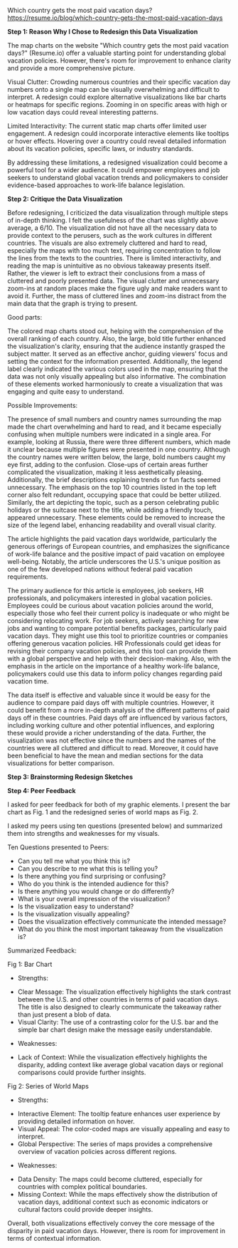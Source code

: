 
Which country gets the most paid vacation days?
https://resume.io/blog/which-country-gets-the-most-paid-vacation-days

**Step 1: Reason Why I Chose to Redesign this Data Visualization**

The map charts on the website "Which country gets the most paid vacation days?" (Resume.io) offer a valuable starting point for understanding global vacation policies. However, there's room for improvement to enhance clarity and provide a more comprehensive picture.

Visual Clutter: Crowding numerous countries and their specific vacation day numbers onto a single map can be visually overwhelming and difficult to interpret. A redesign could explore alternative visualizations like bar charts or heatmaps for specific regions. Zooming in on specific areas with high or low vacation days could reveal interesting patterns.

Limited Interactivity: The current static map charts offer limited user engagement.  A redesign could incorporate interactive elements like tooltips or hover effects. Hovering over a country could reveal detailed information about its vacation policies, specific laws, or industry standards. 


By addressing these limitations, a redesigned visualization could become a powerful tool for a wider audience. It could empower employees and job seekers to understand global vacation trends and policymakers to consider evidence-based approaches to work-life balance legislation.


**Step 2: Critique the Data Visualization**


Before redesigning, I criticized the data visualization through multiple steps of in-depth thinking. I felt the usefulness of the chart was slightly above average, a 6/10. The visualization did not have all the necessary data to provide context to the perusers, such as the work cultures in different countries. The visuals are also extremely cluttered and hard to read, especially the maps with too much text, requiring concentration to follow the lines from the texts to the countries. There is limited interactivity, and reading the map is unintuitive as no obvious takeaway presents itself. Rather, the viewer is left to extract their conclusions from a mass of cluttered and poorly presented data. The visual clutter and unnecessary zoom-ins at random places make the figure ugly and make readers want to avoid it. Further, the mass of cluttered lines and zoom-ins distract from the main data that the graph is trying to present.


Good parts:

The colored map charts stood out, helping with the comprehension of the overall ranking of each country. Also, the large, bold title further enhanced the visualization's clarity, ensuring that the audience instantly grasped the subject matter. It served as an effective anchor, guiding viewers' focus and setting the context for the information presented. Additionally, the legend label clearly indicated the various colors used in the map, ensuring that the data was not only visually appealing but also informative. The combination of these elements worked harmoniously to create a visualization that was engaging and quite easy to understand.


Possible Improvements:

The presence of small numbers and country names surrounding the map made the chart overwhelming and hard to read, and it became especially confusing when multiple numbers were indicated in a single area. For example, looking at Russia, there were three different numbers, which made it unclear because multiple figures were presented in one country. Although the country names were written below, the large, bold numbers caught my eye first, adding to the confusion. Close-ups of certain areas further complicated the visualization, making it less aesthetically pleasing. Additionally, the brief descriptions explaining trends or fun facts seemed unnecessary. The emphasis on the top 10 countries listed in the top left corner also felt redundant, occupying space that could be better utilized. Similarly, the art depicting the topic, such as a person celebrating public holidays or the suitcase next to the title, while adding a friendly touch, appeared unnecessary. These elements could be removed to increase the size of the legend label, enhancing readability and overall visual clarity.


The article highlights the paid vacation days worldwide, particularly the generous offerings of European countries, and emphasizes the significance of work-life balance and the positive impact of paid vacation on employee well-being. Notably, the article underscores the U.S.'s unique position as one of the few developed nations without federal paid vacation requirements. 

The primary audience for this article is employees, job seekers, HR professionals, and policymakers interested in global vacation policies. Employees could be curious about vacation policies around the world, especially those who feel their current policy is inadequate or who might be considering relocating work. For job seekers, actively searching for new jobs and wanting to compare potential benefits packages, particularly paid vacation days. They might use this tool to prioritize countries or companies offering generous vacation policies. HR Professionals could get ideas for revising their company vacation policies, and this tool can provide them with a global perspective and help with their decision-making. Also, with the emphasis in the article on the importance of a healthy work-life balance, policymakers could use this data to inform policy changes regarding paid vacation time.


The data itself is effective and valuable since it would be easy for the audience to compare paid days off with multiple countries. However, it could benefit from a more in-depth analysis of the different patterns of paid days off in these countries. Paid days off are influenced by various factors, including working culture and other potential influences, and exploring these would provide a richer understanding of the data. Further, the visualization was not effective since the numbers and the names of the countries were all cluttered and difficult to read. Moreover, it could have been beneficial to have the mean and median sections for the data visualizations for better comparison.

**Step 3: Brainstorming Redesign Sketches**

**Step 4: Peer Feedback**

I asked for peer feedback for both of my graphic elements. I present the bar chart as Fig. 1 and the redesigned series of world maps as Fig. 2.

I asked my peers using ten questions (presented below) and summarized them into strengths and weaknesses for my visuals.

Ten Questions presented to Peers:
* Can you tell me what you think this is?
* Can you describe to me what this is telling you?
* Is there anything you find surprising or confusing?
* Who do you think is the intended audience for this?
* Is there anything you would change or do differently?
* What is your overall impression of the visualization?
* Is the visualization easy to understand?
* Is the visualization visually appealing?
* Does the visualization effectively communicate the intended message?
* What do you think the most important takeaway from the visualization is?

Summarized Feedback:

Fig 1: Bar Chart

* Strengths:
- Clear Message: The visualization effectively highlights the stark contrast between the U.S. and other countries in terms of paid vacation days. The title is also designed to clearly communicate the takeaway rather than just present a blob of data.
- Visual Clarity: The use of a contrasting color for the U.S. bar and the simple bar chart design make the message easily understandable.

* Weaknesses:
- Lack of Context: While the visualization effectively highlights the disparity, adding context like average global vacation days or regional comparisons could provide further insights.

Fig 2: Series of World Maps

* Strengths:
- Interactive Element: The tooltip feature enhances user experience by providing detailed information on hover.
- Visual Appeal: The color-coded maps are visually appealing and easy to interpret.
- Global Perspective: The series of maps provides a comprehensive overview of vacation policies across different regions.

* Weaknesses:
- Data Density: The maps could become cluttered, especially for countries with complex political boundaries.
- Missing Context: While the maps effectively show the distribution of vacation days, additional context such as economic indicators or cultural factors could provide deeper insights.

Overall, both visualizations effectively convey the core message of the disparity in paid vacation days. However, there is room for improvement in terms of contextual information.



